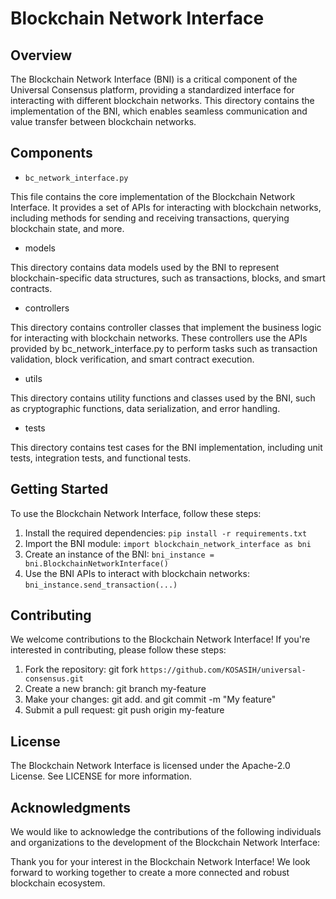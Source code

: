 # Blockchain Network Interface

## Overview

The Blockchain Network Interface (BNI) is a critical component of the Universal Consensus platform, providing a standardized interface for interacting with different blockchain networks. This directory contains the implementation of the BNI, which enables seamless communication and value transfer between blockchain networks.

## Components

- `bc_network_interface.py`

This file contains the core implementation of the Blockchain Network Interface. It provides a set of APIs for interacting with blockchain networks, including methods for sending and receiving transactions, querying blockchain state, and more.

- models

This directory contains data models used by the BNI to represent blockchain-specific data structures, such as transactions, blocks, and smart contracts.

- controllers

This directory contains controller classes that implement the business logic for interacting with blockchain networks. These controllers use the APIs provided by bc_network_interface.py to perform tasks such as transaction validation, block verification, and smart contract execution.

- utils

This directory contains utility functions and classes used by the BNI, such as cryptographic functions, data serialization, and error handling.

- tests

This directory contains test cases for the BNI implementation, including unit tests, integration tests, and functional tests.

## Getting Started

To use the Blockchain Network Interface, follow these steps:

1. Install the required dependencies: `pip install -r requirements.txt`
2. Import the BNI module: `import blockchain_network_interface as bni`
3. Create an instance of the BNI: `bni_instance = bni.BlockchainNetworkInterface()`
4. Use the BNI APIs to interact with blockchain networks: `bni_instance.send_transaction(...)`

## Contributing

We welcome contributions to the Blockchain Network Interface! If you're interested in contributing, please follow these steps:

1. Fork the repository: git fork `https://github.com/KOSASIH/universal-consensus.git`
2. Create a new branch: git branch my-feature
3. Make your changes: git add. and git commit -m "My feature"
4. Submit a pull request: git push origin my-feature

## License

The Blockchain Network Interface is licensed under the Apache-2.0 License. See LICENSE for more information.

## Acknowledgments

We would like to acknowledge the contributions of the following individuals and organizations to the development of the Blockchain Network Interface:

Thank you for your interest in the Blockchain Network Interface! We look forward to working together to create a more connected and robust blockchain ecosystem.

